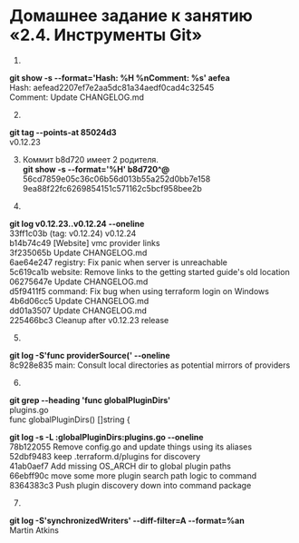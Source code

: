 # Домашнее задание к занятию «2.4. Инструменты Git»

1. 
**git show -s --format='Hash: %H %nComment: %s' aefea**  
Hash: aefead2207ef7e2aa5dc81a34aedf0cad4c32545   
Comment: Update CHANGELOG.md

2.
**git tag --points-at 85024d3**  
v0.12.23


3. Коммит b8d720 имеет 2 родителя.  
**git show -s --format='%H' b8d720^@**  
56cd7859e05c36c06b56d013b55a252d0bb7e158  
9ea88f22fc6269854151c571162c5bcf958bee2b  

4.
**git log v0.12.23..v0.12.24 --oneline**  
33ff1c03b (tag: v0.12.24) v0.12.24  
b14b74c49 [Website] vmc provider links  
3f235065b Update CHANGELOG.md  
6ae64e247 registry: Fix panic when server is unreachable  
5c619ca1b website: Remove links to the getting started guide's old location  
06275647e Update CHANGELOG.md  
d5f9411f5 command: Fix bug when using terraform login on Windows  
4b6d06cc5 Update CHANGELOG.md  
dd01a3507 Update CHANGELOG.md  
225466bc3 Cleanup after v0.12.23 release  

5.
**git log -S'func providerSource(' --oneline**  
8c928e835 main: Consult local directories as potential mirrors of providers  

6.
**git grep --heading 'func globalPluginDirs'**  
plugins.go  
func globalPluginDirs() []string {  

**git log -s -L :globalPluginDirs:plugins.go --oneline**  
78b122055 Remove config.go and update things using its aliases  
52dbf9483 keep .terraform.d/plugins for discovery  
41ab0aef7 Add missing OS_ARCH dir to global plugin paths  
66ebff90c move some more plugin search path logic to command  
8364383c3 Push plugin discovery down into command package  

7.
**git log -S'synchronizedWriters' --diff-filter=A --format=%an**  
Martin Atkins  